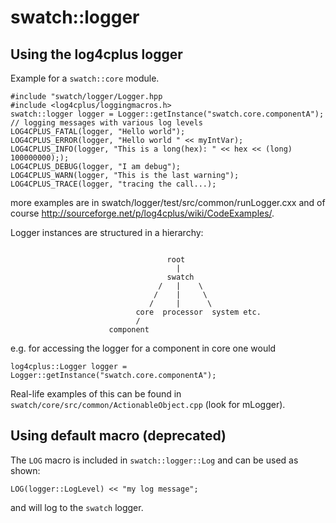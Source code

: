 # swatch::logger

## Using the log4cplus logger
Example for a `swatch::core` module.
```
#include "swatch/logger/Logger.hpp
#include <log4cplus/loggingmacros.h>
swatch::logger logger = Logger::getInstance("swatch.core.componentA");
// logging messages with various log levels
LOG4CPLUS_FATAL(logger, "Hello world");
LOG4CPLUS_ERROR(logger, "Hello world " << myIntVar);
LOG4CPLUS_INFO(logger, "This is a long(hex): " << hex << (long) 100000000););
LOG4CPLUS_DEBUG(logger, "I am debug");
LOG4CPLUS_WARN(logger, "This is the last warning");
LOG4CPLUS_TRACE(logger, "tracing the call...);
```
more examples are in swatch/logger/test/src/common/runLogger.cxx and of course http://sourceforge.net/p/log4cplus/wiki/CodeExamples/.

Logger instances are structured in a hierarchy:
```

                                   root
                                     |
                                   swatch
                                 /   |    \
                                /    |     \
                               /     |      \
                            core  processor  system etc.
                            /
                      component
```
e.g. for accessing the logger for a component in core one would
```
log4cplus::Logger logger = Logger::getInstance("swatch.core.componentA");
```

Real-life examples of this can be found in `swatch/core/src/common/ActionableObject.cpp` (look for mLogger).

## Using default macro (deprecated)
The `LOG` macro is included in `swatch::logger::Log` and can be used as shown:
```
LOG(logger::LogLevel) << "my log message";
```
and will log to the `swatch` logger.

